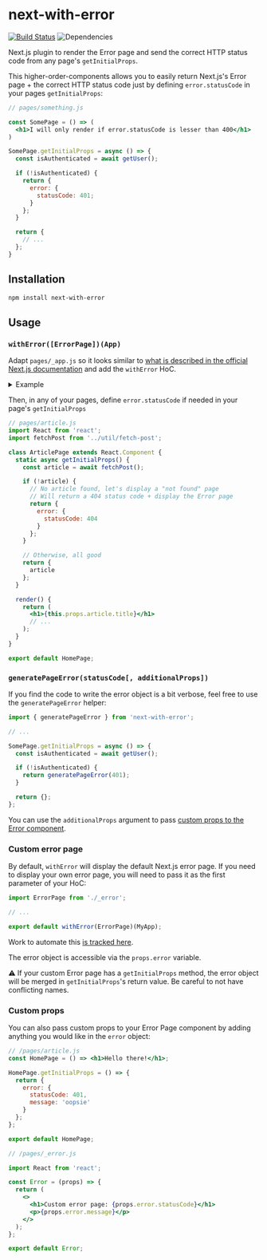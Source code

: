 # next-with-error

[![Build Status](https://img.shields.io/circleci/project/github/martpie/next-with-error.svg)](https://circleci.com/gh/martpie/next-with-error)
![Dependencies](https://img.shields.io/david/martpie/next-with-error)

Next.js plugin to render the Error page and send the correct HTTP status code from any page's `getInitialProps`.

This higher-order-components allows you to easily return Next.js's Error page + the correct HTTP status code just by defining `error.statusCode` in your pages `getInitialProps`:

```jsx
// pages/something.js

const SomePage = () => (
  <h1>I will only render if error.statusCode is lesser than 400</h1>
)

SomePage.getInitialProps = async () => {
  const isAuthenticated = await getUser();

  if (!isAuthenticated) {
    return {
      error: {
        statusCode: 401;
      }
    };
  }

  return {
    // ...
  };
}
```

## Installation

```bash
npm install next-with-error
```

## Usage

### `withError([ErrorPage])(App)`

Adapt `pages/_app.js` so it looks similar to [what is described in the official Next.js documentation](https://nextjs.org/docs#custom-app) and add the `withError` HoC.

<details>
 <summary>Example</summary>

```jsx
import React from 'react';
import App from 'next/app';

import withError from 'next-with-error';

class MyApp extends App {
  static async getInitialProps(appContext) {
    // calls page's `getInitialProps` and fills `appProps.pageProps`
    const appProps = await App.getInitialProps(appContext);

    return { ...appProps };
  }

  render() {
    const { Component, pageProps } = this.props;
    return <Component {...pageProps} />;
  }
}

export default withError()(MyApp);
```

</details>

Then, in any of your pages, define `error.statusCode` if needed in your page's `getInitialProps`

```jsx
// pages/article.js
import React from 'react';
import fetchPost from '../util/fetch-post';

class ArticlePage extends React.Component {
  static async getInitialProps() {
    const article = await fetchPost();

    if (!article) {
      // No article found, let's display a "not found" page
      // Will return a 404 status code + display the Error page
      return {
        error: {
          statusCode: 404
        }
      };
    }

    // Otherwise, all good
    return {
      article
    };
  }

  render() {
    return (
      <h1>{this.props.article.title}</h1>
      // ...
    );
  }
}

export default HomePage;
```

### `generatePageError(statusCode[, additionalProps])`

If you find the code to write the error object is a bit verbose, feel free to use the `generatePageError` helper:

```jsx
import { generatePageError } from 'next-with-error';

// ...

SomePage.getInitialProps = async () => {
  const isAuthenticated = await getUser();

  if (!isAuthenticated) {
    return generatePageError(401);
  }

  return {};
};
```

You can use the `additionalProps` argument to pass [custom props to the Error component](#custom-props).

### Custom error page

By default, `withError` will display the default Next.js error page. If you need to display your own error page, you will need to pass it as the first parameter of your HoC:

```jsx
import ErrorPage from './_error';

// ...

export default withError(ErrorPage)(MyApp);
```

Work to automate this [is tracked here](https://github.com/martpie/next-with-error/issues/2).

The error object is accessible via the `props.error` variable.

⚠️ If your custom Error page has a `getInitialProps` method, the error object will be merged in `getInitialProps`'s return value. Be careful to not have conflicting names.

### Custom props

You can also pass custom props to your Error Page component by adding anything you would like in the `error` object:

```jsx
// /pages/article.js
const HomePage = () => <h1>Hello there!</h1>;

HomePage.getInitialProps = () => {
  return {
    error: {
      statusCode: 401,
      message: 'oopsie'
    }
  };
};

export default HomePage;
```

```jsx
// /pages/_error.js

import React from 'react';

const Error = (props) => {
  return (
    <>
      <h1>Custom error page: {props.error.statusCode}</h1>
      <p>{props.error.message}</p>
    </>
  );
};

export default Error;
```
